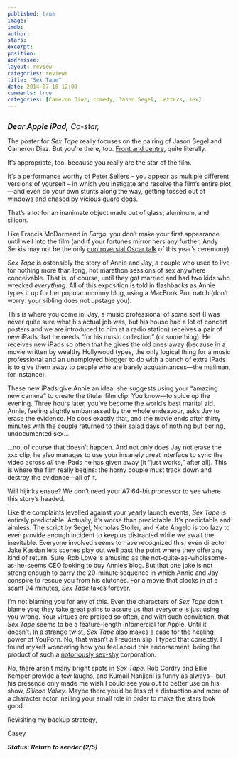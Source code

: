 ```yaml
---
published: true
image: 
imdb: 
author:  
stars: 
excerpt: 
position: 
addressee: 
layout: review
categories: reviews
title: "Sex Tape"
date: 2014-07-18 12:00
comments: true
categories: [Cameron Diaz, comedy, Jason Segel, Letters, sex]
---
```

<div><p><span class="full-image-block ssNonEditable"><a href="/letters/2014/7/18/sex-tape.html"><img src="http://rollotomasi73.files.wordpress.com/2014/07/sex-tape.jpg" alt="" /></a></span></p>
<p><span style="font-size:120%;"><em><strong>Dear Apple iPad,</strong> Co-star,</em></span></p>
<p>The poster for <em>Sex Tape </em>really focuses on the pairing of Jason Segel and Cameron Diaz. But you&rsquo;re there, too. <a href="http://www.imdb.com/media/rm3341602048/tt1956620?ref_=tt_ov_i">Front and centre</a>, quite literally.</p>
<p>It&rsquo;s appropriate, too, because you really are the star of the film.&nbsp;</p>
<p>It&rsquo;s a performance worthy of Peter Sellers &ndash; you appear as multiple different versions of yourself &ndash; in which you instigate and resolve the film&rsquo;s entire plot&mdash;and even do your own stunts along the way, getting tossed out of windows and chased by vicious guard dogs.</p>
<p>That&rsquo;s a lot for an inanimate object made out of glass, aluminum, and silicon.</p>
<p>Like Francis McDormand in <em>Fargo</em>, you don&rsquo;t make your first appearance until well into the film (and if your fortunes mirror hers any further, Andy Serkis may not be the only <a href="/letters/2014/7/15/the-case-against-andy-serkis.html">controversial Oscar talk</a> of this year&rsquo;s ceremony)&nbsp;</p>
<p><em>Sex Tape</em> is ostensibly the story of Annie and Jay, a couple who used to live for nothing more than long, hot marathon sessions of sex anywhere conceivable. That is, of course, until they got married and had two kids who wrecked <em>everything</em>. All of this exposition is told in flashbacks as Annie types it up for her popular mommy blog, using a MacBook Pro, natch (don&rsquo;t worry: your sibling does not upstage you).&nbsp;</p>
<p>This is where you come in. Jay, a music professional of some sort (I was never quite sure what his actual job was, but his house had a lot of concert posters and we are introduced to him at a radio station) receives a pair of new iPads that he needs &ldquo;for his music collection&rdquo; (or something). He receives new iPads so often that he gives the old ones away (because in a movie written by wealthy Hollywood types, the only logical thing for a music professional and an unemployed blogger to do with a bunch of extra iPads is to give them away to people who are barely acquaintances&mdash;the mailman, for instance).</p>
<p>These new iPads give Annie an idea: she suggests using your &ldquo;amazing new camera&rdquo; to create the titular film clip. You know&mdash;to spice up the evening. Three hours later, you&rsquo;ve become the world&rsquo;s best marital aid. Annie, feeling slightly embarrassed by the whole endeavour, asks Jay to erase the evidence. He does exactly that, and the movie ends after thirty minutes with the couple returned to their salad days of nothing but boring, undocumented sex&#8230;</p>
<p>&#8230;no, of course that doesn&rsquo;t happen. And not only does Jay not erase the xxx clip, he also manages to use your insanely great interface to sync the video across <em>all </em>the iPads he has given away (it &ldquo;just works,&rdquo; after all). This is where the film really begins: the horny couple must track down and destroy the evidence&mdash;all of it.</p>
<p>Will hijinks ensue? We don&rsquo;t need your A7 64-bit processor to see where this story&rsquo;s headed.</p>
<p>Like the complaints levelled against your yearly launch events, <em>Sex Tape </em>is entirely predictable. Actually, it&rsquo;s worse than predictable. It&rsquo;s predictable and aimless. The script by Segel, Nicholas Stoller, and Kate Angelo is too lazy to even provide enough incident to keep us distracted while we await the inevitable. Everyone involved seems to have recognized this; even director Jake Kasdan lets scenes play out well past the point where they offer any kind of return. Sure, Rob Lowe is amusing as the not-quite-as-wholesome-as-he-seems CEO looking to buy Annie&rsquo;s blog. But that one joke is not strong enough to carry the 20-minute sequence in which Annie and Jay conspire to rescue you from his clutches. For a movie that clocks in at a scant 94 minutes, <em>Sex Tape</em> takes forever.</p>
<p>I&rsquo;m not blaming you for any of this. Even the characters of <em>Sex Tape</em> don&rsquo;t blame you; they take great pains to assure us that everyone is just using you wrong. Your virtues are praised so often, and with such conviction, that <em>Sex Tape </em>seems to be a feature-length infomercial for Apple. Until it doesn&rsquo;t. In a strange twist, <em>Sex Tape</em> also makes a case for the healing power of YouPorn. No, that wasn&rsquo;t a Freudian slip. I typed that correctly. I found myself wondering how you feel about this endorsement, being the product of such a <a href="http://www.wired.com/2010/02/apple-porn-ban/">notoriously sex-shy</a> corporation.</p>
<p>No, there aren&rsquo;t many bright spots in <em>Sex Tape.</em> Rob Cordry and Ellie Kemper provide a few laughs, and Kumail Nanjiani is funny as always&mdash;but his presence only made me wish I could see you out to better use on his show, <em>Silicon Valley</em>. Maybe there you&rsquo;d be less of a distraction and more of a character actor, nailing your small role in order to make the stars look good.</p>
<p>Revisiting my backup strategy,</p>
<p>Casey</p>
<p><strong><em>Status: Return to sender (2/5)</em></strong></p></div>
